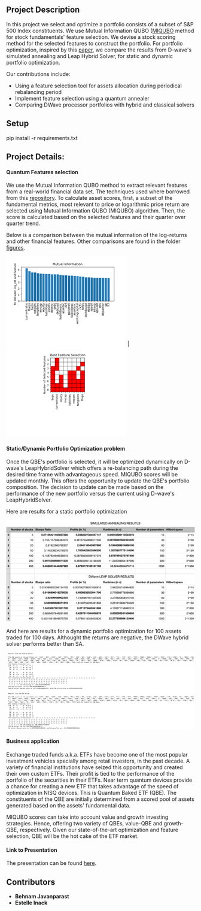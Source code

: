 ## Project Description 
In this project we select and optimize a portfolio consists of a subset of S&P 500 Index constituents. We use Mutual Information QUBO ([MIQUBO](https://cloud.dwavesys.com/leap/example-details/222058260) method for stock fundamentals' feature selection. We devise a stock scoring method for the selected features to construct the portfolio. For portfolio optimization, inspired by this [paper](https://arxiv.org/abs/2007.00017), we compare the results from D-wave's simulated annealing and Leap Hybrid Solver, for static and dynamic portfolio optimization.

Our contributions include:  

- Using a feature selection tool for assets allocation during periodical rebalancing period
- Implement feature selection using a quantum annealer
- Comparing DWave processor portfolios with hybrid and classical solvers



## Setup
pip install -r requirements.txt




## Project Details: 

#### Quantum Features selection

We use the Mutual Information QUBO method to extract relevant features from a real-world financial data set. The techniques used where borrowed from this [repository](https://github.com/dwave-examples/mutual-information-feature-selection). To calculate asset scores, first, a subset of the fundamental metrics, most relevant to price or logarithmic price return are selected using Mutual Information QUBO (MIQUBO) algorithm. Then, the score is calculated based on the selected features and their quarter over quarter trend.

Below is a comparison between the mutual information of the log-returns and other financial features. Other comparisons are found in the folder [figures](./figures/).

<img src="./figures/plots_MI_log_ret.png" alt="image info" style="zoom:50%;" /> | <img src="./figures/plots_slecetedFeatures_log_ret.png" alt="image info" style="zoom: 50%;" />


#### Static/Dynamic Portfolio Optimization problem

Once the QBE's portfolio is selected, it will be optimized dynamically on D-wave's LeapHybridSolver which offers a re-balancing path during the desired time frame with advantageous speed. MIQUBO scores will be updated monthly. This offers the opportunity to update the QBE's portfolio composition. The decision to update can be made based on the performance of the new portfolio versus the current using D-wave's LeapHybridSolver.

Here are results for a static portfolio optimization

<img src="./figures/portfolio_static_resutls.png" alt="image info" style="zoom: 150%;" /> 



And here are results for a dynamic portfolio optimization for 100 assets traded for 100 days. Althought the returns are negative, the DWave hybrid solver performs better than SA.

<img src="./figures/portfolio_dynamic_resutls.png" alt="image info" style="zoom: 150%;" /> 





#### Business application

Exchange traded funds a.k.a. ETFs have become one of the most popular investment vehicles specially among retail investors, in the past decade.
A variety of financial institutions have seized this opportunity and created their own custom ETFs. Their profit is tied to the performance of the portfolio of the securities in their ETFs.
Near term quantum devices provide a chance for creating a new ETF that takes advantage of the speed of optimization in NISQ devices. This is Quantum Baked ETF (QBE). The constituents of the QBE are initially determined from a scored pool of assets generated based on the assets' fundamental data. 

MIQUBO scores can take into account value and growth investing strategies. Hence, offering two variety of QBEs, value-QBE and growth-QBE, respectively. Given our state-of-the-art optimization and feature selection, QBE will be the hot cake of the ETF market.



#### Link to Presentation
The presentation can be found [here](https://github.com/einack/Hackathon2021/blob/main/yiyaniQ/Quantum%20Baked%20ETFs%20(QBE).pdf).



## Contributors 

- **Behnam Javanparast** 
- **Estelle Inack**



